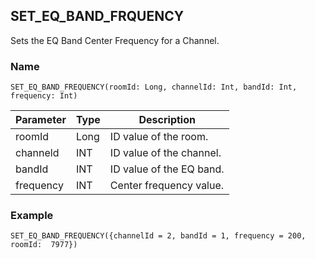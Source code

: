 ## SET\_EQ\_BAND\_FRQUENCY

Sets the EQ Band Center Frequency for a Channel.


### Name
`SET_EQ_BAND_FREQUENCY(roomId: Long, channelId: Int, bandId: Int, frequency: Int)`


| Parameter | Type | Description              |
| --------- | ---- | ------------------------ |
| roomId    | Long | ID value of the room.    |
| channeld  | INT  | ID value of the channel. |
| bandId    | INT  | ID value of the EQ band. |
| frequency | INT  | Center frequency value.  |


### Example
`SET_EQ_BAND_FREQUENCY({channelId = 2, bandId = 1, frequency = 200, roomId:  7977})`


